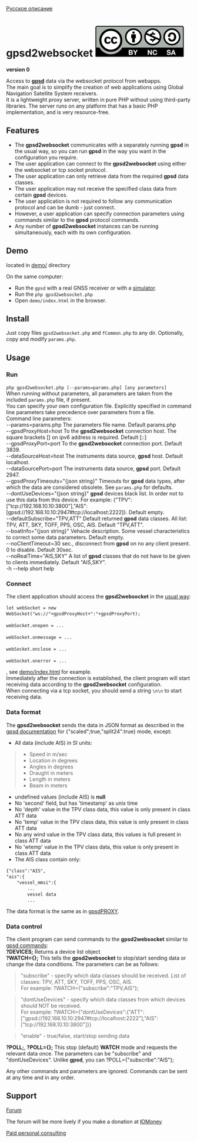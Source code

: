 [Русское описание](README.ru-RU.md)  
# gpsd2websocket  [![License: CC BY-NC-SA 4.0](Cc-by-nc-sa_icon.svg)](https://creativecommons.org/licenses/by-nc-sa/4.0/deed.en)
**version 0**

Access to **[gpsd](https://gpsd.io/)** data via the websocket protocol from webapps.  
The main goal is to simplify the creation of web applications using Global Navigation Satellite System receivers.  
It is a lightweight proxy server, written in pure PHP without using third-party libraries. The server runs on any platform that has a basic PHP implementation, and is very resource-free.

## Features
* The **gpsd2websocket** communicates with a separately running **gpsd** in the usual way, so you can run **gpsd** in the way you want in the configuration you require.
* The user application can connect to the **gpsd2websocket** using either the websocket or tcp socket protocol.
* The user application can only retrieve data from the required **gpsd** data classes.
* The user application may not receive the specified class data from certain **gpsd** devices.
* The user application is not required to follow any communication protocol and can be dumb - just connect.
* However, a user application can specify connection parameters using commands similar to the **gpsd** protocol commands.
* Any number of **gpsd2websocket** instances can be running simultaneously, each with its own configuration.


## Demo
located in [demo/](demo/) directory

On the same computer:
* Run the `gpsd` with a real GNSS receiver or with a [simulator](https://github.com/panaaj/nmeasimulator). 
* Run the `php gpsd2websocket.php`
* Open `demo/index.html` in the browser.


## Install
Just copy files `gpsd2websocket.php` and `fCommon.php` to any dir. Optionally, copy and modify `params.php`.


## Usage
### Run
`php gpsd2websocket.php [--params=params.php] [any parameters]`  
When running without parameters, all parameters are taken from the included `params.php` file, if present.  
You can specify your own configuration file. Explicitly specified in command line parameters take precedence over parameters from a file.  
Command line parameters:  
--params=params.php  The parameters file name. Default params.php  
--gpsdProxyHost=host  To the **gpsd2websocket** connection host. The square brackets [] on ipv6 address is required. Default [::]  
--gpsdProxyPort=port  To the **gpsd2websocket** connection port. Default 3839.  
--dataSourceHost=host  The instruments data source, **gpsd** host. Default localhost.  
--dataSourcePort=port The instruments data source, **gpsd** port. Default 2947.  
--gpsdProxyTimeouts="{json string}"  Timeouts for **gpsd** data types, after which the data are considered obsolete. See `params.php` for defaults.  
--dontUseDevices="{json string}"  **gpsd** devices black list. In order not to use this data from this device. For example: {"TPV":["tcp://192.168.10.10:3800"],"AIS":[gpsd://192.168.10.10:2947#tcp://localhost:2222]}. Default empty.  
--defaultSubscribe="TPV,ATT"  Default returned **gpsd** data classes. All list: TPV, ATT, SKY, TOFF, PPS, OSC, AIS. Default "TPV,ATT".  
--boatInfo="{json string}"  Vehacle description. Some vessel characteristics to correct some data parameters. Default empty.  
--noClientTimeout=30  sec., disconnect from **gpsd** on no any client present. 0 to disable. Default 30sec.  
--noRealTime="AIS,SKY"  A list of **gpsd** classes that do not have to be given to clients immediately. Default "AIS,SKY".  
-h --help  short help

### Connect
The client application should access the **gpsd2websocket** in the [usual way](https://developer.mozilla.org/en-US/docs/Web/API/WebSockets_API):  
```
let webSocket = new WebSocket("ws://"+gpsdProxyHost+":"+gpsdProxyPort);

webSocket.onopen = ...

webSocket.onmessage = ...

webSocket.onclose = ...

webSocket.onerror = ...
```
, see [demo/index.html](demo/index.html) for example.  
Immediately after the connection is established, the client program will start receiving data according to the **gpsd2websocket** configuration.  
When connecting via a tcp socket, you should send a string `\n\n` to start receiving data.

### Data format
The **gpsd2websocket** sends the data in JSON format as described in the [gpsd documentation](https://gpsd.io/gpsd_json.html) for {"scaled";true,"split24":true} mode, except:

* All data (include AIS) in SI units:
>* Speed in m/sec
>* Location in degrees
>* Angles in degrees
>* Draught in meters
>* Length in meters
>* Beam in meters
* undefined values (include AIS) is __null__
* No 'second' field, but has 'timestamp' as unix time
* No 'depth' value in the TPV class data, this value is only present in class ATT data
* No 'temp' value in the TPV class data, this value is only present in class ATT data
* No any wind value in the TPV class data, this values is full present in class ATT data
* No 'wtemp' value in the TPV class data, this value is only present in class ATT data
* The AIS class contain only:
```
{"class":"AIS",
"ais":{
	"vessel_mmsi":{
		...
		vessel data
		...
```
The data format is the same as in [gpsdPROXY](https://github.com/VladimirKalachikhin/gpsdPROXY).

### Data control
The client program can send commands to the **gpsd2websocket** similar to [gpsd commands](https://gpsd.io/gpsd_json.html#_core_protocol_commands):  
**?DEVICES;** Returns a device list object  
**?WATCH={};** This tells the **gpsd2websocket** to stop/start sending data or change the data conditions. The parameters can be as follows:  

> "subscribe" - specify which data classes should be received. List of classes: TPV, ATT, SKY, TOFF, PPS, OSC, AIS.  
> For example: ?WATCH={"subscribe":"TPV,AIS"};  

> "dontUseDevices" - specify which data classes from which devices should NOT be received.  
> For example: ?WATCH={"dontUseDevices":{"ATT":["gpsd://192.168.10.10:2947#tcp://localhost:2222"],"AIS":["tcp://192.168.10.10:3800"]}}  

> "enable" - true/false, start/stop sending data  

**?POLL;**, **?POLL={};** This stop (default) **WATCH** mode and requests the relevant data once. The parameters can be "subscribe" and "dontUseDevices". Unlike **gpsd**, you can ?POLL={"subscribe":"AIS"};

Any other commands and parameters are ignored. Commands can be sent at any time and in any order.


## Support
[Forum](https://github.com/VladimirKalachikhin/Galadriel-map/discussions)

The forum will be more lively if you make a donation at [ЮMoney](https://sobe.ru/na/galadrielmap)

[Paid personal consulting](https://kwork.ru/it-support/20093939/galadrielmap-installation-configuration-and-usage-consulting)  
